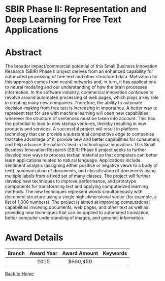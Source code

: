 
SBIR Phase II: Representation and Deep Learning for Free Text Applications
==========================================================================

# Abstract


The broader impact/commercial potential of this Small Business Innovation Research (SBIR) Phase II project derives from an enhanced capability for automated processing of free text and other structured data. Motivation for this approach comes from neural networks and, in turn, it has applications to neural modeling and our understanding of how the brain processes information. In the software industry, commercial innovation continues to revolve around automated processing of web pages, which plays a key role in creating many new companies. Therefore, the ability to automate decision-making from free text is increasing in importance. A better way to represent text for use with machine learning will open new capabilities wherever the structure of sentences must be taken into account. This has the potential to lead to new startup ventures, thereby resulting in new products and services. A successful project will result in platform technology that can provide a substantial competitive edge to companies that take advantage of it, provide new and better capabilities for consumers, and help advance the nation's lead in technological innovation. This Small Business Innovation Research (SBIR) Phase II project seeks to further develop new ways to process textual material so that computers can better learn applications related to natural language. Applications include sentiment analysis (assigning either positive or negative views to a body of text), summarization of documents, and classification of documents using multiple labels from a fixed set of many classes. The project will further develop new techniques to improve performance, and prototype components for transforming text and applying computerized learning methods. The new techniques represent words simultaneously with document structure using a single high-dimensional vector (for example, a list of 1,000 numbers). The project is aimed at improving computational capabilities involving documents, web pages, and other text as well as providing new techniques that can be applied to automated translation, better computer understanding of images, and genomic information.  

# Award Details

|Branch|Award Year|Award Amount|Keywords|
| :---: | :---: | :---: | :---: |
||2015|$690,450||
  
  


[Back to Home](https://github.com/chrischow/dod_sbir_awards/JT/#180)